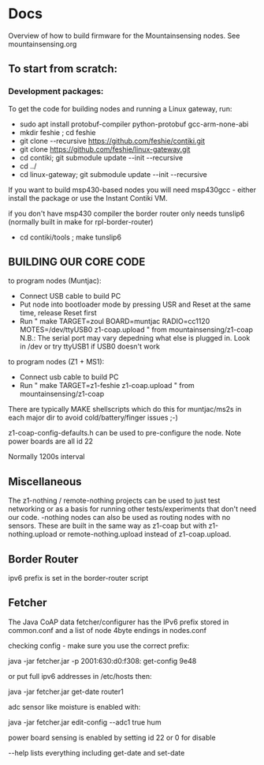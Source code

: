 # Docs
Overview of how to build firmware for the Mountainsensing nodes. See mountainsensing.org

## To start from scratch:

### Development packages:
To get the code for building nodes and running a Linux gateway, run:
* sudo apt install protobuf-compiler python-protobuf gcc-arm-none-abi
* mkdir feshie ; cd feshie
* git clone --recursive https://github.com/feshie/contiki.git
* git clone https://github.com/feshie/linux-gateway.git
* cd contiki; git submodule update --init --recursive
* cd ../
* cd linux-gateway; git submodule update --init --recursive

If you want to build msp430-based nodes you will need msp430gcc - either install the package or use the Instant Contiki VM.

if you don't have msp430 compiler the border router only needs tunslip6 (normally built in make for rpl-border-router)
* cd contiki/tools ; make tunslip6

## BUILDING OUR CORE CODE

to program nodes (Muntjac):

* Connect USB cable to build PC
* Put node into bootloader mode by pressing USR and Reset at the same time, release Reset first
* Run " make TARGET=zoul BOARD=muntjac RADIO=cc1120 MOTES=/dev/ttyUSB0 z1-coap.upload " from mountainsensing/z1-coap
     N.B.: The serial port may vary depedning what else is plugged in. Look in /dev or try ttyUSB1 if USB0 doesn't work
     
to program nodes (Z1 + MS1):

* Connect usb cable to build PC
* Run " make TARGET=z1-feshie z1-coap.upload " from mountainsensing/z1-coap

There are typically MAKE shellscripts which do this for muntjac/ms2s in each major dir to avoid cold/battery/finger issues ;-)

z1-coap-config-defaults.h can be used to pre-configure the node. Note power boards are all id 22

Normally 1200s interval 

## Miscellaneous
The z1-nothing / remote-nothing projects can be used to just test networking or as a basis for running other tests/experiments that don't need our code. -nothing nodes can also be used as routing nodes with no sensors. These are built in the same way as z1-coap but with z1-nothing.upload or remote-nothing.upload instead of z1-coap.upload.

## Border Router

ipv6 prefix is set in the border-router script

## Fetcher

The Java CoAP data fetcher/configurer has the IPv6 prefix stored in common.conf and a list of node 4byte endings in nodes.conf

checking config - make sure you use the correct prefix:

java -jar fetcher.jar -p 2001:630:d0:f308: get-config 9e48

or put full ipv6 addresses in /etc/hosts then:

java -jar fetcher.jar get-date router1

adc sensor like moisture is enabled with:

java -jar fetcher.jar edit-config --adc1 true hum

power board sensing is enabled by setting id 22 or 0 for disable

--help lists everything including get-date and set-date

